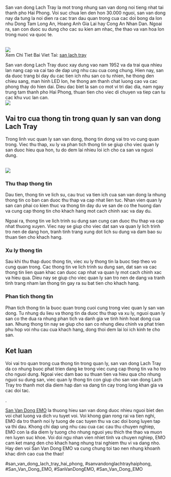 <p>San van dong Lach Tray la mot trong nhung san van dong noi tieng nhat tai thanh pho Hai Phong. Voi suc chua len den hon 30.000 nguoi, san van dong nay da tung la noi dien ra cac tran dau quan trong cua cac doi bong da lon nhu Dong Tam Long An, Hoang Anh Gia Lai hay Cong An Nhan Dan. Ngoai ra, san con duoc su dung cho cac su kien am nhac, the thao va van hoa lon trong nuoc va quoc te.</p><br><img src="https://sanbongdepemo.com/wp-content/uploads/2024/12/san-van-dong-thien-truong.png"></br>
Xem Chi Tiet Bai Viet Tai: <a href="https://sanbongdepemo.com/san-van-dong-lach-tray/">san lach tray</a><p>San van dong Lach Tray duoc xay dung vao nam 1952 va da trai qua nhieu lan nang cap va cai tao de dap ung nhu cau cua cong chung. Hien nay, san da duoc trang bi day du cac tien ich nhu san co tu nhien, he thong den chieu sang, man hinh LED lon, he thong am thanh chat luong cao va cac phong thay do hien dai. Dieu dac biet la san co mot vi tri dac dia, nam ngay trung tam thanh pho Hai Phong, thuan tien cho viec di chuyen va tiep can tu cac khu vuc lan can.<br><img src="https://sanbongdepemo.com/wp-content/uploads/2024/12/2.png"></br><h2>Vai tro cua thong tin trong quan ly san van dong Lach Tray</h2><p>Trong linh vuc quan ly san van dong, thong tin dong vai tro vo cung quan trong. Viec thu thap, xu ly va phan tich thong tin se giup cho viec quan ly san duoc hieu qua hon, tu do dem lai nhieu loi ich cho ca san va nguoi dung.</p><br><img src="https://sanbongdepemo.com/wp-content/uploads/2024/12/san-van-dong-lach-tray.png"></br><h3>Thu thap thong tin</h3><p>Dau tien, thong tin ve lich su, cau truc va tien ich cua san van dong la nhung thong tin co ban can duoc thu thap va cap nhat lien tuc. Nhan vien quan ly san can phai co kien thuc va thong tin day du ve san de co the huong dan va cung cap thong tin cho khach hang mot cach chinh xac va day du.<p>Ngoai ra, thong tin ve lich trinh su dung san cung can duoc thu thap va cap nhat thuong xuyen. Viec nay se giup cho viec dat san va quan ly lich trinh tro nen de dang hon, tranh tinh trang xung dot lich su dung va dam bao su thuan tien cho khach hang.</p><h3>Xu ly thong tin</h3><p>Sau khi thu thap duoc thong tin, viec xu ly thong tin la buoc tiep theo vo cung quan trong. Cac thong tin ve lich trinh su dung san, dat san va cac thong tin lien quan khac can duoc cap nhat va quan ly mot cach chinh xac va hieu qua. Dieu nay se giup cho viec quan ly san tro nen de dang va tranh tinh trang nham lan thong tin gay ra su bat tien cho khach hang.<h3>Phan tich thong tin</h3><p>Phan tich thong tin la buoc quan trong cuoi cung trong viec quan ly san van dong. Tu nhung du lieu va thong tin da duoc thu thap va xu ly, nguoi quan ly san co the dua ra nhung phan tich va danh gia ve tinh hinh hoat dong cua san. Nhung thong tin nay se giup cho san co nhung dieu chinh va phat trien phu hop voi nhu cau cua khach hang, dong thoi dem lai loi ich kinh te cho san.</p><h2>Ket luan</h2><p>Voi vai tro quan trong cua thong tin trong quan ly, san van dong Lach Tray da co nhung buoc phat trien dang ke trong viec cung cap thong tin va ho tro cho nguoi dung. Ngoai viec dam bao su thuan tien va hieu qua cho nhung nguoi su dung san, viec quan ly thong tin con giup cho san van dong Lach Tray tro thanh mot dia diem hap dan va dang tin cay trong long khan gia va cac doi tac.</p><p>. 

<a href="https://sanbongdepemo.com/">San Van Dong EMO</a> la thuong hieu san van dong duoc nhieu nguoi biet den voi chat luong va dich vu tuyet voi. Voi khong gian rong rai va tien nghi, EMO da tro thanh noi ly tuong de cac tuyen thu va cac doi bong luyen tap va thi dau. Khong chi dap ung nhu cau cua cac cau thu chuyen nghiep, EMO con la dia diem ly tuong cho nhung nguoi yeu thich the thao va muon ren luyen suc khoe. Voi doi ngu nhan vien nhiet tinh va chuyen nghiep, EMO cam ket mang den cho khach hang nhung trai nghiem thu vi va dang nho. Hay den voi San Van Dong EMO va cung chung toi tao nen nhung khoanh khac dinh cao cua the thao!</p>
#san_van_dong_lach_tray_hai_phong, #sanvandonglachtrayhaiphong, #San_Van_Dong_EMO, #SanVanDongEMO, #San_Van_Dong_EMO
